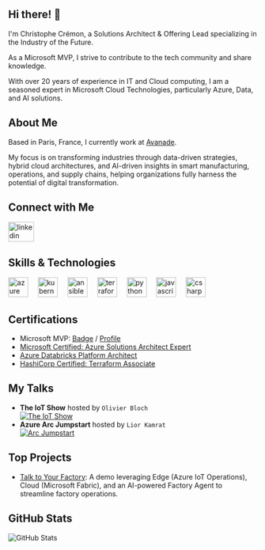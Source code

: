 ## Hi there! 👋

I'm Christophe Crémon, a Solutions Architect & Offering Lead specializing in the Industry of the Future.

As a Microsoft MVP, I strive to contribute to the tech community and share knowledge.

With over 20 years of experience in IT and Cloud computing, I am a seasoned expert in Microsoft Cloud Technologies, particularly Azure, Data, and AI solutions.

## About Me

Based in Paris, France, I currently work at [Avanade](https://www.avanade.com).

My focus is on transforming industries through data-driven strategies, hybrid cloud architectures, and AI-driven insights in smart manufacturing, operations, and supply chains, helping organizations fully harness the potential of digital transformation.

## Connect with Me

<div align="left">
  <a href="https://www.linkedin.com/in/christophecremon" target="_blank">
    <img src="https://raw.githubusercontent.com/maurodesouza/profile-readme-generator/master/src/assets/icons/social/linkedin/default.svg" width="52" height="40" alt="linkedin logo"  />
  </a>
</div>

## Skills & Technologies

<div align="left">
  <img src="https://cdn.jsdelivr.net/gh/devicons/devicon/icons/azure/azure-original.svg" height="40" alt="azure logo"  />
  <img width="12" />
  <img src="https://cdn.jsdelivr.net/gh/devicons/devicon/icons/kubernetes/kubernetes-plain.svg" height="40" alt="kubernetes logo"  />
  <img width="12" />
  <img src="https://cdn.jsdelivr.net/gh/devicons/devicon/icons/ansible/ansible-original.svg" height="40" alt="ansible logo"  />
  <img width="12" />
  <img src="https://cdn.jsdelivr.net/gh/devicons/devicon/icons/terraform/terraform-original.svg" height="40" alt="terraform logo"  />
  <img width="12" />
  <img src="https://cdn.jsdelivr.net/gh/devicons/devicon/icons/python/python-original.svg" height="40" alt="python logo"  />
  <img width="12" />
  <img src="https://cdn.jsdelivr.net/gh/devicons/devicon/icons/javascript/javascript-original.svg" height="40" alt="javascript logo"  />
  <img width="12" />
  <img src="https://cdn.jsdelivr.net/gh/devicons/devicon/icons/csharp/csharp-original.svg" height="40" alt="csharp logo"  />
</div>

## Certifications

- Microsoft MVP: [Badge](https://www.credly.com/badges/1f6f2423-2230-4e84-9113-686f176ca314/public_url) / [Profile](https://mvp.microsoft.com/en-US/MVP/profile/f25e2f9a-6a98-4f17-ae88-841151646877)
- [Microsoft Certified: Azure Solutions Architect Expert](https://learn.microsoft.com/api/credentials/share/en-us/christophecremon/D222BF438855975F?sharingId=454637B33FF13E6E)
- [Azure Databricks Platform Architect](https://credentials.databricks.com/11e6140c-30c6-4666-9db9-9a65eb9b17ca)
- [HashiCorp Certified: Terraform Associate](https://www.youracclaim.com/badges/819d7b25-e1b8-4038-a563-7d4516cb9310/linked_in_profile)

## My Talks

- **The IoT Show** hosted by `Olivier Bloch`  
[![The IoT Show](https://img.youtube.com/vi/-AxWwJU_G_U/hqdefault.jpg)](https://www.youtube.com/embed/-AxWwJU_G_U)
- **Azure Arc Jumpstart** hosted by `Lior Kamrat`  
[![Arc Jumpstart](https://img.youtube.com/vi/cN6urmB_7jY/hqdefault.jpg)](https://www.youtube.com/embed/cN6urmB_7jY)

## Top Projects

- [Talk to Your Factory](https://github.com/chriscrcodes/talk-to-your-factory): A demo leveraging Edge (Azure IoT Operations), Cloud (Microsoft Fabric), and an AI-powered Factory Agent to streamline factory operations.

## GitHub Stats

![GitHub Stats](https://github-readme-stats.vercel.app/api?username=chriscrcodes&show_icons=true&theme=radical)
